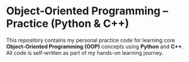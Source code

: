 # Object-Oriented Programming – Practice (Python & C++)

This repository contains my personal practice code for learning core **Object-Oriented Programming (OOP)** concepts using **Python** and **C++**.  
All code is self-written as part of my hands-on learning journey.
